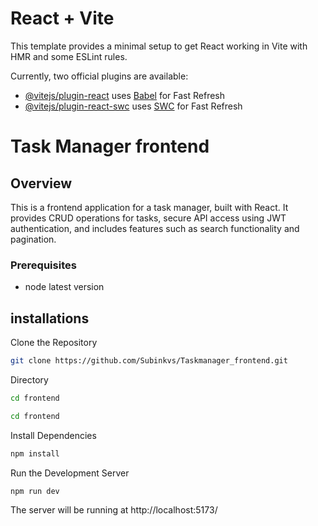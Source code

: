 # React + Vite

This template provides a minimal setup to get React working in Vite with HMR and some ESLint rules.

Currently, two official plugins are available:

- [@vitejs/plugin-react](https://github.com/vitejs/vite-plugin-react/blob/main/packages/plugin-react/README.md) uses [Babel](https://babeljs.io/) for Fast Refresh
- [@vitejs/plugin-react-swc](https://github.com/vitejs/vite-plugin-react-swc) uses [SWC](https://swc.rs/) for Fast Refresh

# Task Manager frontend
## Overview

This is a  frontend application for a task manager, built with React. It provides CRUD operations for tasks, secure API access using JWT authentication, and includes features such as search functionality and pagination.

### Prerequisites 

- node latest version


## installations 

Clone the Repository
```sh
git clone https://github.com/Subinkvs/Taskmanager_frontend.git
```
Directory

```sh
cd frontend
```

```sh
cd frontend
```

Install Dependencies

```sh
npm install
```

Run the Development Server
```sh
npm run dev
```
The server will be running at http://localhost:5173/
